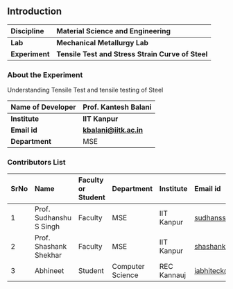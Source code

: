 ## Introduction


<b>Discipline | <b>Material Science and Engineering 
:--|:--|
<b> Lab | <b> Mechanical Metallurgy Lab
<b> Experiment|     <b> Tensile Test and Stress Strain Curve of Steel

### About the Experiment 

Understanding Tensile Test and tensile testing of Steel   

<b>Name of Developer | <b> Prof. Kantesh Balani 
:--|:--|
<b> Institute | <b>  IIT Kanpur
<b> Email id|     <b>  kbalani@iitk.ac.in
<b> Department |  MSE

### Contributors List

SrNo | Name | Faculty or Student | Department| Institute | Email id
:--|:--|:--|:--|:--|:--|
1 | Prof. Sudhanshu S Singh | Faculty | MSE | IIT Kanpur | sudhanss@iitk.ac.in
2 | Prof. Shashank Shekhar | Faculty | MSE | IIT Kanpur | shashank@iitk.ac.in
3 | Abhineet | Student | Computer Science | REC Kannauj | iabhiteck@gmail.com
